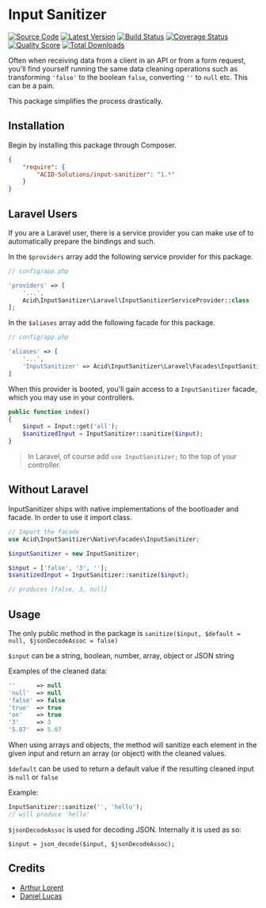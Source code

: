 # Input Sanitizer

[![Source Code](https://img.shields.io/badge/source-ACID--Solutions%2Finput--sanitizer-blue.svg)](https://github.com/ACID-Solutions/input-sanitizer)
[![Latest Version](https://img.shields.io/github/release/ACID-Solutions/input-sanitizer.svg?style=flat-square)](https://github.com/ACID-Solutions/input-sanitizer/releases)
[![Build Status](https://img.shields.io/travis/ACID-Solutions/input-sanitizer.svg?style=flat-square)](https://travis-ci.org/ACID-Solutions/input-sanitizer)
[![Coverage Status](https://img.shields.io/scrutinizer/coverage/g/ACID-Solutions/input-sanitizer.svg?style=flat-square)](https://scrutinizer-ci.com/g/ACID-Solutions/input-sanitizer/code-structure)
[![Quality Score](https://img.shields.io/scrutinizer/g/ACID-Solutions/input-sanitizer.svg?style=flat-square)](https://scrutinizer-ci.com/g/ACID-Solutions/input-sanitizer)
[![Total Downloads](https://img.shields.io/packagist/dt/ACID-Solutions/input-sanitizer.svg?style=flat-square)](https://packagist.org/packages/ACID-Solutions/input-sanitizer)

Often when receiving data from a client in an API or from a form request, you'll find yourself running the same data
cleaning operations such as transforming `'false'` to the boolean `false`, converting `''` to `null` etc. This can be a pain.

This package simplifies the process drastically.

## Installation

Begin by installing this package through Composer.

```json
{
    "require": {
        "ACID-Solutions/input-sanitizer": "1.*"
    }
}
```

## Laravel Users

If you are a Laravel user, there is a service provider you can make use of to automatically prepare the bindings and
such.

In the `$providers` array add the following service provider for this package.

```php
// config/app.php

'providers' => [
    '...',
    Acid\InputSanitizer\Laravel\InputSanitizerServiceProvider::class
];
```

In the `$aliases` array add the following facade for this package.

```php
// config/app.php

'aliases' => [
    '...',
    'InputSanitizer' => Acid\InputSanitizer\Laravel\Facades\InputSanitizer::class
]
```

When this provider is booted, you'll gain access to a `InputSanitizer` facade, which you may use in your controllers.

```php
public function index()
{
    $input = Input::get('all');
    $sanitizedInput = InputSanitizer::sanitize($input);
}
```

> In Laravel, of course add `use InputSanitizer;` to the top of your controller.

## Without Laravel

InputSanitizer ships with native implementations of the bootloader and facade. In order to use it import class.

```php
// Import the facade
use Acid\InputSanitizer\Native\Facades\InputSanitizer;

$inputSanitizer = new InputSanitizer;

$input = ['false', '3', ''];
$sanitizedInput = InputSanitizer::sanitize($input);

// produces [false, 3, null]
```

## Usage

The only public method in the package is `sanitize($input, $default = null, $jsonDecodeAssoc = false)`

`$input` can be a string, boolean, number, array, object or JSON string

Examples of the cleaned data:

```php
''      => null
'null'  => null
'false' => false
'true'  => true
'on'    => true
'3'     => 3
'5.07'  => 5.07
```

When using arrays and objects, the method will sanitize each element in the given input and return an array (or object)
with the cleaned values.

`$default` can be used to return a default value if the resulting cleaned input is `null` or `false`

Example:

```php
InputSanitizer::sanitize('', 'hello');
// will produce 'hello'
```

`$jsonDecodeAssoc` is used for decoding JSON. Internally it is used as so:

```
$input = json_decode($input, $jsonDecodeAssoc);
```

## Credits

- [Arthur Lorent](https://github.com/Okipa)
- [Daniel Lucas](https://github.com/daniel-chris-lucas)
